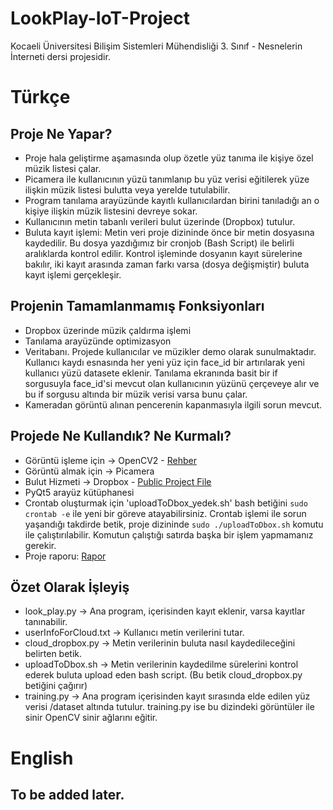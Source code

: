 # LookPlay-IoT-Project
Kocaeli Üniversitesi Bilişim Sistemleri Mühendisliği 3. Sınıf - Nesnelerin İnterneti dersi projesidir.

# Türkçe

## Proje Ne Yapar?
* Proje hala geliştirme aşamasında olup özetle yüz tanıma ile kişiye özel müzik listesi çalar.
* Picamera ile kullanıcının yüzü tanımlanıp bu yüz verisi eğitilerek yüze ilişkin müzik listesi bulutta veya yerelde tutulabilir.
* Program tanılama arayüzünde kayıtlı kullanıcılardan birini tanıladığı an o kişiye ilişkin müzik listesini devreye sokar.
* Kullanıcının metin tabanlı verileri bulut üzerinde (Dropbox) tutulur. 
* Buluta kayıt işlemi: Metin veri proje dizininde önce bir metin dosyasına kaydedilir. Bu dosya yazdığımız bir cronjob (Bash Script) ile belirli aralıklarda kontrol edilir. 
Kontrol işleminde dosyanın kayıt sürelerine bakılır, iki kayıt arasında zaman farkı varsa (dosya değişmiştir) buluta kayıt işlemi gerçekleşir.

## Projenin Tamamlanmamış Fonksiyonları
* Dropbox üzerinde müzik çaldırma işlemi
* Tanılama arayüzünde optimizasyon
* Veritabanı. Projede kullanıcılar ve müzikler demo olarak sunulmaktadır. Kullanıcı kaydı esnasında her yeni yüz için face_id bir artırılarak yeni kullanıcı yüzü datasete eklenir.
Tanılama ekranında basit bir if sorgusuyla face_id'si mevcut olan kullanıcının yüzünü çerçeveye alır ve bu if sorgusu altında bir müzik verisi varsa bunu çalar.
* Kameradan görüntü alınan pencerenin kapanmasıyla ilgili sorun mevcut.

## Projede Ne Kullandık? Ne Kurmalı?
* Görüntü işleme için -> OpenCV2 - [Rehber](https://www.pyimagesearch.com/2016/04/18/install-guide-raspberry-pi-3-raspbian-jessie-opencv-3/)
* Görüntü almak için -> Picamera 
* Bulut Hizmeti -> Dropbox - [Public Project File](https://www.dropbox.com/developers/apps/info/kqchkl1olkzsxec)
* PyQt5 arayüz kütüphanesi
* Crontab oluşturmak için 'uploadToDbox_yedek.sh' bash betiğini <code>sudo crontab -e</code> ile yeni bir göreve atayabilirsiniz.
Crontab işlemi ile sorun yaşandığı takdirde betik, proje dizininde <code>sudo ./uploadToDbox.sh</code> komutu ile çalıştırılabilir. Komutun çalıştığı satırda başka bir işlem yapmamanız gerekir.
* Proje raporu: [Rapor](https://www.dropbox.com/s/1ml2f2jsa9y1wru/iotrapor_lookplay.pdf?dl=0)

## Özet Olarak İşleyiş
* look_play.py -> Ana program, içerisinden kayıt eklenir, varsa kayıtlar tanınabilir.
* userInfoForCloud.txt -> Kullanıcı metin verilerini tutar.
* cloud_dropbox.py -> Metin verilerinin buluta nasıl kaydedileceğini belirten betik.
* uploadToDbox.sh -> Metin verilerinin kaydedilme sürelerini kontrol ederek buluta upload eden bash script.
(Bu betik cloud_dropbox.py betiğini çağırır)
* training.py -> Ana program içerisinden kayıt sırasında elde edilen yüz verisi /dataset altında tutulur. training.py ise bu dizindeki görüntüler ile sinir OpenCV sinir ağlarını eğitir.


# English
## To be added later.
